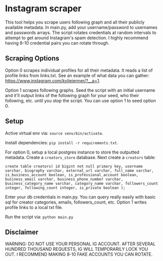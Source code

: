 # Instagram scraper
This tool helps you scrape users following graph and all their publicly available metadata. In main.py, add your username/password to usernames and passwords arrays. The script rotates credentials at random intervals to attempt to get around Instagram's spam detection. I highly recommend having 8-10 credential pairs you can rotate through.

## Scraping Options
Option 0 scrapes individual profiles for all their metadata. It reads a list of profile links from links.txt. See an example of what data you can gather: https://www.instagram.com/kyliejenner/?__a=1.

Option 1 scrapes following graphs. Seed the script with an initial username and it'll output links of the following graph for your seed, who their following, etc. until you stop the script. You can use option 1 to seed option 0.

## Setup
Active virtual env via: `source venv/bin/activate`.

Install dependencies: `pip install -r requirements.txt`.

For option 0, setup a local postgres instance to store the outputted metadata. Create a `creators_store` database. Next create a `creators` table:

`create table creators(
	id bigint not null primary key,
	username varchar,
	biography varchar,
	external_url varchar,
	full_name varchar,
	is_business_account boolean,
	is_professional_account boolean,
	business_email varchar,
	business_phone_number varchar,
	business_category_name varchar,
	category_name varchar,
	followers_count integer,
	following_count integer,
	is_private boolean
);`

Enter your db credentials in main.py. You can query really easily with basic sql for creator categories, emails, followers_count, etc. 
Option 1 writes profile links to a local txt file.

Run the script via: `python main.py`  

## Disclaimer
WARNING: DO NOT USE YOUR PERSONAL IG ACCOUNT. AFTER SEVERAL HUNDRED THOUSAND REQUESTS, IG WILL TEMPORARILY LOCK YOU OUT. I RECOMMEND MAKING 8-10 FAKE ACCOUNTS YOU CAN ROTATE.
